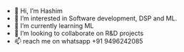 - 👋 Hi, I’m Hashim
- 👀 I’m interested in Software development, DSP and ML.
- 🌱 I’m currently learning ML
- 💞️ I’m looking to collaborate on R&D projects
- 📫 reach me on whatsapp +91 9496242085

<!---
hashim-vgr/hashim-vgr is a ✨ special ✨ repository because its `README.md` (this file) appears on your GitHub profile.
You can click the Preview link to take a look at your changes.
--->
